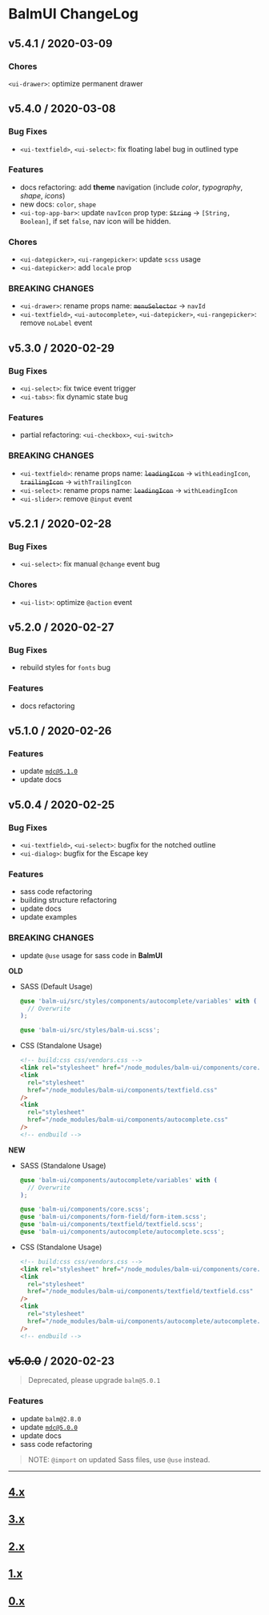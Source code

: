 # BalmUI ChangeLog

## v5.4.1 / 2020-03-09

### Chores

`<ui-drawer>`: optimize permanent drawer

## v5.4.0 / 2020-03-08

### Bug Fixes

- `<ui-textfield>`, `<ui-select>`: fix floating label bug in outlined type

### Features

- docs refactoring: add **theme** navigation (include _color_, _typography_, _shape_, _icons_)
- new docs: `color`, `shape`
- `<ui-top-app-bar>`: update `navIcon` prop type: <del>`String`</del> -> `[String, Boolean]`, if set `false`, nav icon will be hidden.

### Chores

- `<ui-datepicker>`, `<ui-rangepicker>`: update `scss` usage
- `<ui-datepicker>`: add `locale` prop

### BREAKING CHANGES

- `<ui-drawer>`: rename props name: <del>`menuSelector`</del> -> `navId`
- `<ui-textfield>`, `<ui-autocomplete>`, `<ui-datepicker>`, `<ui-rangepicker>`: remove `noLabel` event

## v5.3.0 / 2020-02-29

### Bug Fixes

- `<ui-select>`: fix twice event trigger
- `<ui-tabs>`: fix dynamic state bug

### Features

- partial refactoring: `<ui-checkbox>`, `<ui-switch>`

### BREAKING CHANGES

- `<ui-textfield>`: rename props name: <del>`leadingIcon`</del> -> `withLeadingIcon`, <del>`trailingIcon`</del> -> `withTrailingIcon`
- `<ui-select>`: rename props name: <del>`leadingIcon`</del> -> `withLeadingIcon`
- `<ui-slider>`: remove `@input` event

## v5.2.1 / 2020-02-28

### Bug Fixes

- `<ui-select>`: fix manual `@change` event bug

### Chores

- `<ui-list>`: optimize `@action` event

## v5.2.0 / 2020-02-27

### Bug Fixes

- rebuild styles for `fonts` bug

### Features

- docs refactoring

## v5.1.0 / 2020-02-26

### Features

- update [`mdc@5.1.0`](https://github.com/material-components/material-components-web/releases/tag/v5.1.0)
- update docs

## v5.0.4 / 2020-02-25

### Bug Fixes

- `<ui-textfield>`, `<ui-select>`: bugfix for the notched outline
- `<ui-dialog>`: bugfix for the Escape key

### Features

- sass code refactoring
- building structure refactoring
- update docs
- update examples

### BREAKING CHANGES

- update `@use` usage for sass code in **BalmUI**

**OLD**

- SASS (Default Usage)

  ```scss
  @use 'balm-ui/src/styles/components/autocomplete/variables' with (
    // Overwrite
  );

  @use 'balm-ui/src/styles/balm-ui.scss';
  ```

- CSS (Standalone Usage)
  ```html
  <!-- build:css css/vendors.css -->
  <link rel="stylesheet" href="/node_modules/balm-ui/components/core.css" />
  <link
    rel="stylesheet"
    href="/node_modules/balm-ui/components/textfield.css"
  />
  <link
    rel="stylesheet"
    href="/node_modules/balm-ui/components/autocomplete.css"
  />
  <!-- endbuild -->
  ```

**NEW**

- SASS (Standalone Usage)

  ```scss
  @use 'balm-ui/components/autocomplete/variables' with (
    // Overwrite
  );

  @use 'balm-ui/components/core.scss';
  @use 'balm-ui/components/form-field/form-item.scss';
  @use 'balm-ui/components/textfield/textfield.scss';
  @use 'balm-ui/components/autocomplete/autocomplete.scss';
  ```

- CSS (Standalone Usage)
  ```html
  <!-- build:css css/vendors.css -->
  <link rel="stylesheet" href="/node_modules/balm-ui/components/core.css" />
  <link
    rel="stylesheet"
    href="/node_modules/balm-ui/components/textfield/textfield.css"
  />
  <link
    rel="stylesheet"
    href="/node_modules/balm-ui/components/autocomplete/autocomplete.css"
  />
  <!-- endbuild -->
  ```

## <del>v5.0.0</del> / 2020-02-23

> Deprecated, please upgrade `balm@5.0.1`

### Features

- update `balm@2.8.0`
- update [`mdc@5.0.0`](https://github.com/material-components/material-components-web/releases/tag/v5.0.0)
- update docs
- sass code refactoring

> NOTE: `@import` on updated Sass files, use `@use` instead.

---

## [4.x](https://github.com/balmjs/balm-ui/blob/4.x/CHANGELOG.md)

## [3.x](https://github.com/balmjs/balm-ui/blob/3.x/CHANGELOG.md)

## [2.x](https://github.com/balmjs/balm-ui/blob/2.x/CHANGELOG.md)

## [1.x](https://github.com/balmjs/balm-ui/blob/1.x/CHANGELOG.md)

## [0.x](https://github.com/balmjs/balm-ui/blob/0.14.x/CHANGELOG.md)
